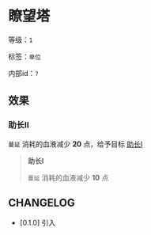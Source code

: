 # 瞭望塔

等级：`1`

标签：`单位`

内部id：`?`

## 效果

### 助长II

`蔓延` 消耗的血液减少 **20** 点，给予目标 [助长I](#助长I)

> **助长I**
> 
> `蔓延` 消耗的血液减少 **10** 点


## CHANGELOG

- [0.1.0] 引入
